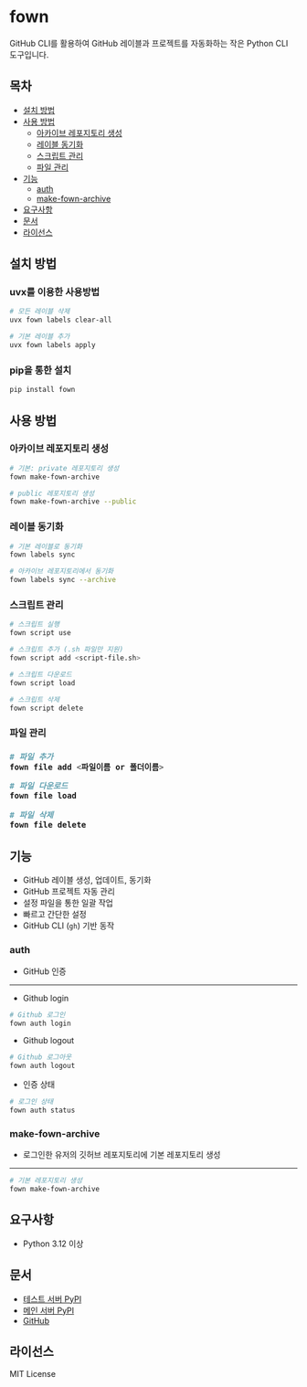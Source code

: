 
# fown

GitHub CLI를 활용하여 GitHub 레이블과 프로젝트를 자동화하는 작은 Python CLI 도구입니다.

## 목차
- [설치 방법](#설치-방법)
- [사용 방법](#사용-방법)
  - [아카이브 레포지토리 생성](#아카이브-레포지토리-생성)
  - [레이블 동기화](#레이블-동기화)
  - [스크립트 관리](#스크립트-관리)
  - [파일 관리](#파일-관리)
- [기능](#기능)
  - [auth](#auth)
  - [make-fown-archive](#make-fown-archive)
- [요구사항](#요구사항)
- [문서](#문서)
- [라이선스](#라이선스)

<h2 id="설치-방법">설치 방법</h2>  

### uvx를 이용한 사용방법
```bash
# 모든 레이블 삭제
uvx fown labels clear-all

# 기본 레이블 추가
uvx fown labels apply
```

### pip을 통한 설치
```bash
pip install fown
```

<h2 id="사용-방법">사용 방법</h2>

<h3 id="아카이브-레포지토리-생성">아카이브 레포지토리 생성</h3>  

```bash
# 기본: private 레포지토리 생성
fown make-fown-archive

# public 레포지토리 생성
fown make-fown-archive --public
```

<h3 id="레이블-동기화">레이블 동기화</h3>  

```bash
# 기본 레이블로 동기화
fown labels sync

# 아카이브 레포지토리에서 동기화
fown labels sync --archive
```

<h3 id="스크립트-관리">스크립트 관리</h3>  

```bash
# 스크립트 실행
fown script use

# 스크립트 추가 (.sh 파일만 지원)
fown script add <script-file.sh>

# 스크립트 다운로드
fown script load

# 스크립트 삭제
fown script delete
```

<h3 id="파일-관리">파일 관리<h3>  

```bash
# 파일 추가
fown file add <파일이름 or 폴더이름>

# 파일 다운로드
fown file load

# 파일 삭제
fown file delete
```


<h2 id="기능">기능</h2>

- GitHub 레이블 생성, 업데이트, 동기화
- GitHub 프로젝트 자동 관리
- 설정 파일을 통한 일괄 작업
- 빠르고 간단한 설정
- GitHub CLI (`gh`) 기반 동작

<h3 id="auth">auth</h3>

- GitHub 인증

---

- Github login

```bash
# Github 로그인
fown auth login
```

- Github logout

```bash
# Github 로그아웃
fown auth logout
```

- 인증 상태
  
```bash
# 로그인 상태
fown auth status
```

<h3 id="make-fown-archive">make-fown-archive</h3>

- 로그인한 유저의 깃허브 레포지토리에 기본 레포지토리 생성
  
---

```bash
# 기본 레포지토리 생성
fown make-fown-archive
```


<h2 id="요구사항">요구사항</h2>  

- Python 3.12 이상

<h2 id="문서">문서</h2>  

- [테스트 서버 PyPI](https://test.pypi.org/project/fown/)
- [메인 서버 PyPI](https://pypi.org/project/fown/)
- [GitHub](https://github.com/bamjun/fown)

<h2 id="라이선스">라이선스</h2>  

MIT License
